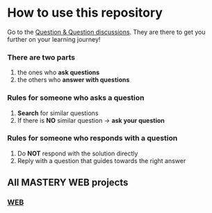 # How to use this repository
Go to the [Question & Question discussions](https://github.com/QandQ42/Internship/discussions).
They are there to get you further on your learning journey!

### There are two parts
1. the ones who **ask questions**
2. the others who **answer with questions**

### Rules for someone who asks a question
1. **Search** for similar questions
2. If there is **NO** similar question -> **ask your question**

### Rules for someone who responds with a question
1. Do **NOT** respond with the solution directly
2. Reply with a question that guides towards the right answer

## All MASTERY WEB projects
### [WEB](https://github.com/QandQ42/Mastery-WEB/discussions/1)
